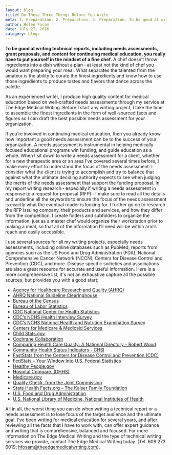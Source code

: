```yaml
---
layout: blog
title: Do These Three Things Before You Write    
meta: 1. Preparation. 2. Preparation. 3. Preparation. To be good at writing technical reports, including needs assessments, grant proposals, and content for continuing medical education, you really have to put yourself in the mindset of a fine chef.
author: Helen Fosam
date: July 27, 2016
category: blogs
---
```

**To be good at writing technical reports, including needs assessments, grant proposals, and content for continuing medical education, you really have to put yourself in the mindset of a fine chef.** A chef doesn’t throw ingredients into a dish without a plan ‑ at least not the kind of chef you would want preparing your meal. What separates the talented from the amateur is the ability to curate the finest ingredients and know how to use those ingredients to produce tastes and flavors that dance across the palette. 

As an experienced writer, I produce high quality content for medical education based on well-crafted needs assessments through my service at The Edge Medical Writing. Before I start any writing project, I take the time to assemble the finest ingredients in the form of well-sourced facts and figures so I can draft the best possible needs assessment for your organization.

If you’re involved in continuing medical education, then you already know how important a good needs assessment can be to the success of your organization. A needs assessment is instrumental in helping medically focused educational programs win funding, and guide education as a whole. When I sit down to write a needs assessment for a client, whether for a new therapeutic area or an area I’ve covered several times before, I make every effort to understand the focus of the needs assessment. I consider what the client is trying to accomplish and try to balance that against what the ultimate deciding authority expects to see when judging the merits of the needs assessment that support the funding proposal. In my report writing research ‑ especially if writing a needs assessment in response to a request for proposal (RFP) ‑ I make sure to read all the details and underline all the keywords to ensure the focus of the needs assessment is exactly what the eventual reader is looking for. I further go on to research the RFP issuing company, their products and services, and how they differ from the competition. I create folders and subfolders to organize the information, just as a master chef would organize their workstation prior to making a meal, so that all of the information I’ll need will be within arm’s reach and easily accessible.

I use several sources for all my writing projects, especially needs assessments, including online databases such as PubMed, reports from agencies such as the US Food and Drug Administration (FDA), National Comprehensive Cancer Network (NCCN), Centers for Disease Control and Prevention (CDC), and more. Disease specific societies and associations are also a great resource for accurate and useful information. Here is a more comprehensive list, it's not an exhaustive capture all the possible sources, but provides you with a good start;

*	[Agency for Healthcare Research and Quality (AHRQ)](http://www.ahrq.gov)
*	[AHRQ National Guideline Clearinghouse](http://www.ahrq.gov)
*	[Bureau of the Census](http://www.census.gov)
*	[Bureau of Labor Statistics](http://www.bls.gov)
*	[CDC National Center for Health Statistics](http://www.cdc.gov/nchs/%22%20%5Ct%20%22_blank)
*	[CDC’s NCHS Health Interview Survey](http://www.cdc.gov/nchs/nhis/index.htm)
*	[CDC’s NCHS National Health and Nutrition Examination Survey](http://www.cdc.gov/nchs/nhanes/index.htm)
*	[Centers for Medicare & Medicaid Services](https://www.cms.gov)
*	[Child Stats.gov](http://www.childstats.gov)
*	[Cochrane Collaboration](http://www.cochrane.org)
*	[Comparing Health Care Quality: A National Directory - Robert Wood](http://www.rwjf.org/en/library/research/2013/09/national-directory.html) 
*	[Community Health Status Indicators - CHSI](http://wwwn.cdc.gov/communityhealth)
*	[FastStats from the Centers for Disease Control and Prevention (CDC)](http://www.cdc.gov)
*	[FedStats – Your Window Into U.S. Federal Statistics](https://fedstats.sites.usa.gov)
*	[Healthy People.gov](https://www.healthypeople.gov/2020/topics-objectives)
*	[Hospital Compare, (DHHS)](https://www.medicare.gov/hospitalcompare/search.html?&AspxAutoDetectCookieSupport=1)
* [Medicare.gov](https://www.medicare.gov/hospitalcompare/search.html?&AspxAutoDetectCookieSupport=1)
*	[Quality Check, from the Joint Commission](https://www.qualitycheck.org)
*	[State Health Facts.org – The Kaiser Family Foundation](http://kff.org/statedata/)
*	[U.S. Food and Drug Administration](http://fda.org/index.php)
*	[U.S. National Library of Medicine, National Institutes of Health](https://www.nlm.nih.gov/nlmhome.html)

All in all, the worst thing you can do when writing a technical report or a needs assessment is to lose focus of the target audience and the ultimate goal. I’ve been writing for medical education for several years, and after reviewing all the facts that I have to work with, can offer expert guidance and writing that is comprehensive, balanced and focused. For more information on The Edge Medical Writing and the type of technical writing services we provide, contact The Edge Medical Writing today. (Tel. 609 273 6019; hfosam@theedgemedicalwriting.com).   
